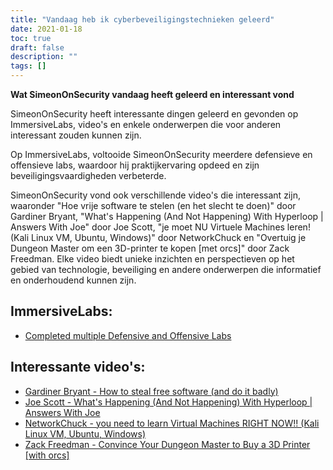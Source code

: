 ```yaml
---
title: "Vandaag heb ik cyberbeveiligingstechnieken geleerd"
date: 2021-01-18
toc: true
draft: false
description: ""
tags: []
---
```


**Wat SimeonOnSecurity vandaag heeft geleerd en interessant vond**

SimeonOnSecurity heeft interessante dingen geleerd en gevonden op ImmersiveLabs, video's en enkele onderwerpen die voor anderen interessant zouden kunnen zijn.

Op ImmersiveLabs, voltooide SimeonOnSecurity meerdere defensieve en offensieve labs, waardoor hij praktijkervaring opdeed en zijn beveiligingsvaardigheden verbeterde.

SimeonOnSecurity vond ook verschillende video's die interessant zijn, waaronder "Hoe vrije software te stelen (en het slecht te doen)" door Gardiner Bryant, "What's Happening (And Not Happening) With Hyperloop | Answers With Joe" door Joe Scott, "je moet NU Virtuele Machines leren! (Kali Linux VM, Ubuntu, Windows)" door NetworkChuck en "Overtuig je Dungeon Master om een 3D-printer te kopen [met orcs]" door Zack Freedman. Elke video biedt unieke inzichten en perspectieven op het gebied van technologie, beveiliging en andere onderwerpen die informatief en onderhoudend kunnen zijn.

## ImmersiveLabs:
- [Completed multiple Defensive and Offensive Labs](https://www.immersivelabs.com/)

## Interessante video's:
- [Gardiner Bryant - How to steal free software (and do it badly)](https://www.youtube.com/watch?v=7bYpZpTCUFA)
- [Joe Scott - What's Happening (And Not Happening) With Hyperloop | Answers With Joe](https://www.youtube.com/watch?v=23n94m96flc)
- [NetworkChuck - you need to learn Virtual Machines RIGHT NOW!! (Kali Linux VM, Ubuntu, Windows)](https://www.youtube.com/watch?v=wX75Z-4MEoM)
- [Zack Freedman - Convince Your Dungeon Master to Buy a 3D Printer [with orcs]](https://www.youtube.com/watch?v=Lvo61p1UVCQ)